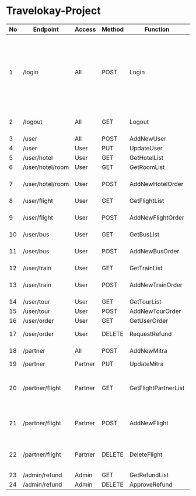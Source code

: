 # Travelokay-Project

| No | Endpoint	        | Access	| Method	| Function                  | Response                          | Desc                                                                                                  |
|----| ---------------- | --------- | --------- | ------------------------- | --------------------------------- | ----------------------------------------------------------------------------------------------------- |
| 1  | /login	        | All		| POST		| Login                     | UserResponse, PartnerResponse     | Saat login berhasil, akan menghasilkan cookie berisi token. Response berbeda tergantung jenis user.   |
| 2  | /logout	        | All		| GET		| Logout                    | MessageResponse                   | Menghapus cookie yang berisi token.                                                                   |
| 3  | /user		    | All		| POST		| AddNewUser	            | MessageResponse                   | Register user.                                                                                        |
| 4  | /user		    | User		| PUT		| UpdateUser	            | MessageResponse                   | -                                                                                                     |
| 5  | /user/hotel	    | User		| GET		| GetHotelList              | HotelsResponse                    | -                                                                                                     |
| 6  | /user/hotel/room | User		| GET		| GetRoomList               | RoomsResponse                     | -                                                                                                     |
| 7  | /user/hotel/room | User		| POST		| AddNewHotelOrder          | HotelOrderResponse                | Trigger update tabel rooms.                                                                           |
| 8  | /user/flight	    | User		| GET		| GetFlightList             | FlightsResponse                   | -                                                                                                     |
| 9  | /user/flight	    | User		| POST		| AddNewFlightOrder         | FlightOrderResponse               | Trigger update tabel seats.                                                                           |
| 10 | /user/bus 	    | User		| GET		| GetBusList                | BusTripsResponse                  | -                                                                                                     |
| 11 | /user/bus 	    | User		| POST		| AddNewBusOrder            | BusOrderResponse                  | Trigger update tabel seats.                                                                           |
| 12 | /user/train	    | User		| GET		| GetTrainList              | TrainTripsResponse                | -                                                                                                     |
| 13 | /user/train	    | User		| POST		| AddNewTrainOrder          | TrainOrderResponse                | Trigger update tabel seats.                                                                           |
| 14 | /user/tour	    | User		| GET		| GetTourList               | ToursResponse                     | -                                                                                                     |
| 15 | /user/tour	    | User		| POST		| AddNewTourOrder           | TourOrderResponse                 | -                                                                                                     |
| 16 | /user/order	    | User		| GET		| GetUserOrder              | UserOrdersResponse                |                                                                                                       |
| 17 | /user/order 	    | User		| DELETE	| RequestRefund             | MessageResponse                   | Update order_status.                                                                                  |
| 18 | /partner	        | All		| POST		| AddNewMitra	            | MessageResponse                   | Register partner.                                                                                     |
| 19 | /partner	        | Partner	| PUT		| UpdateMitra   	        | MessageResponse                   | -                                                                                                     |
| 20 | /partner/flight  | Partner	| GET		| GetFlightPartnerList   	| FlightsResponse                   | Cek apakah perusahaan partner sama dengan params.                                                     |
| 21 | /partner/flight  | Partner	| POST  	| AddNewFlight   	        | FlightResponse                    | Query berbeda berdasarkan jenis partner.                                                              |
| 22 | /partner/flight  | Partner	| DELETE	| DeleteFlight   	        | MessageResponse                   | Query berbeda berdasarkan jenis partner.                                                              |
| 23 | /admin/refund    | Admin		| GET		| GetRefundList   	        | RefundsResponse                   | -                                                                                                     |
| 24 | /admin/refund    | Admin		| DELETE	| ApproveRefund   	        | MessageResponse                   | -                                                                                                     |

